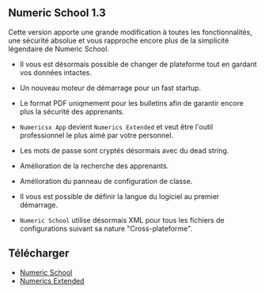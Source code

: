 ## Numeric School 1.3

Cette version apporte une grande modification à toutes les fonctionnalités, une sécurité absolue et vous rapproche encore plus de la simplicité légendaire de Numeric School.

- Il vous est désormais possible de changer de plateforme tout en gardant vos données intactes.

- Un nouveau moteur de démarrage pour un fast startup.

- Le format PDF uniqmement pour les bulletins afin de garantir encore plus la sécurité des apprenants.

- `Numericsx App` devient `Numerics Extended` et veut être l'outil professionnel le plus aimé par votre personnel.

- Les mots de passe sont cryptés désormais avec du dead string.

- Amélioration de la recherche des apprenants.

- Amélioration du panneau de configuration de classe.

- Il vous est possible de définir la langue du logiciel au premier démarrage.

- `Numeric School` utilise désormais XML pour tous les fichiers de configurations suivant sa nature "Cross-plateforme".

## Télécharger

- [Numeric School](https://packages.noud-incorporate.com/dld/57454b41964d0821578fedb8)
- [Numerics Extended](https://packages.noud-incorporate.com/dld/0efc0cb9e7f2d90a1b8fd64c)
